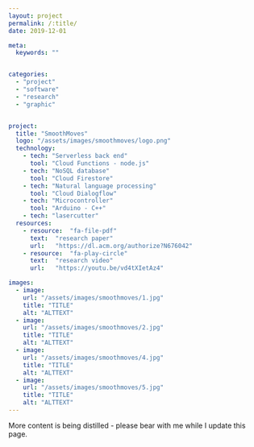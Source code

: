 ```yaml
---
layout: project
permalink: /:title/
date: 2019-12-01

meta:
  keywords: ""


categories:
  - "project"
  - "software"
  - "research"
  - "graphic"


project:
  title: "SmoothMoves"
  logo: "/assets/images/smoothmoves/logo.png"
  technology:
    - tech: "Serverless back end"
      tool: "Cloud Functions - node.js"
    - tech: "NoSQL database"
      tool: "Cloud Firestore"
    - tech: "Natural language processing"
      tool: "Cloud Dialogflow"
    - tech: "Microcontroller"
      tool: "Arduino - C++"
    - tech: "lasercutter"
  resources:
    - resource:  "fa-file-pdf"
      text:  "research paper"
      url:   "https://dl.acm.org/authorize?N676042"
    - resource:  "fa-play-circle"
      text:  "research video"
      url:   "https://youtu.be/vd4tXIetAz4"

images:
  - image:
    url: "/assets/images/smoothmoves/1.jpg"
    title: "TITLE"
    alt: "ALTTEXT"
  - image:
    url: "/assets/images/smoothmoves/2.jpg"
    title: "TITLE"
    alt: "ALTTEXT"
  - image:
    url: "/assets/images/smoothmoves/4.jpg"
    title: "TITLE"
    alt: "ALTTEXT"
  - image:
    url: "/assets/images/smoothmoves/5.jpg"
    title: "TITLE"
    alt: "ALTTEXT"
---
```

<p>More content is being distilled - please <i class="fas fa-paw"></i> bear with me while I update this page.</p>
